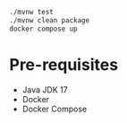 ```bash
./mvnw test
./mvnw clean package
docker compose up
```

# Pre-requisites
- Java JDK 17
- Docker
- Docker Compose